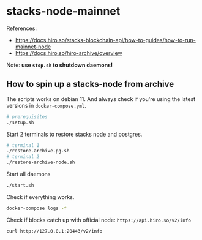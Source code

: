 # stacks-node-mainnet

References:

+ https://docs.hiro.so/stacks-blockchain-api/how-to-guides/how-to-run-mainnet-node
+ https://docs.hiro.so/hiro-archive/overview

Note: **use `stop.sh` to shutdown daemons!**

## How to spin up a stacks-node from archive

The scripts works on debian 11. And always check if you're using the latest versions in `docker-compose.yml`.

```bash
# prerequisites
./setup.sh
```

Start 2 terminals to restore stacks node and postgres.

```bash
# terminal 1
./restore-archive-pg.sh
# terminal 2
./restore-archive-node.sh
```

Start all daemons

```bash
./start.sh
```

Check if everything works.

```bash
docker-compose logs -f
```

Check if blocks catch up with official node: `https://api.hiro.so/v2/info`

```bash
curl http://127.0.0.1:20443/v2/info
```
